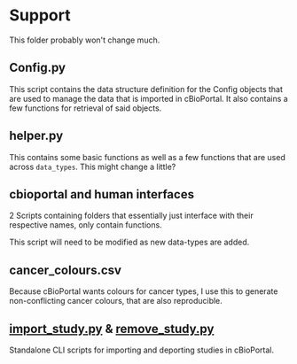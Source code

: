 # Support
This folder probably won't change much.

## Config.py
This script contains the data structure definition for the Config objects that are used to manage the data that is imported in cBioPortal.
It also contains a few functions for retrieval of said objects.

## helper.py
This contains some basic functions as well as a few functions that are used across `data_types`. This might change a little?

## cbioportal and human interfaces
2 Scripts containing folders that essentially just interface with their respective names, only contain functions.

This script will need to be modified as new data-types are added.

## cancer_colours.csv
Because cBioPortal wants colours for cancer types, I use this to generate non-conflicting cancer colours, that are also reproducible.

## [import_study.py](import_study.py) & [remove_study.py](remove_study.py)
Standalone CLI scripts for importing and deporting studies in cBioPortal.
